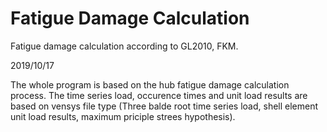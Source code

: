 # Fatigue Damage Calculation
Fatigue damage calculation according to GL2010, FKM.

2019/10/17

The whole program is based on the hub fatigue damage calculation process. The time series load, occurence times and unit load results are   based on vensys file type (Three balde root time series load, shell element unit load results, maximum priciple strees hypothesis).

